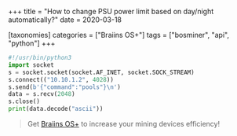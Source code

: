 +++
title = "How to change PSU power limit based on day/night automatically?"
date = 2020-03-18

[taxonomies] 
categories = ["Braiins OS+"]
tags = ["bosminer", "api", "python"]
+++



```python
#!/usr/bin/python3
import socket
s = socket.socket(socket.AF_INET, socket.SOCK_STREAM)
s.connect(("10.10.1.2", 4028))
s.send(b'{"command":"pools"}\n')
data = s.recv(2048)
s.close()
print(data.decode("ascii"))
```

> Get [Braiins OS+](https://braiins-os.com?utm_source=airoweb) to increase your mining devices efficiency!
